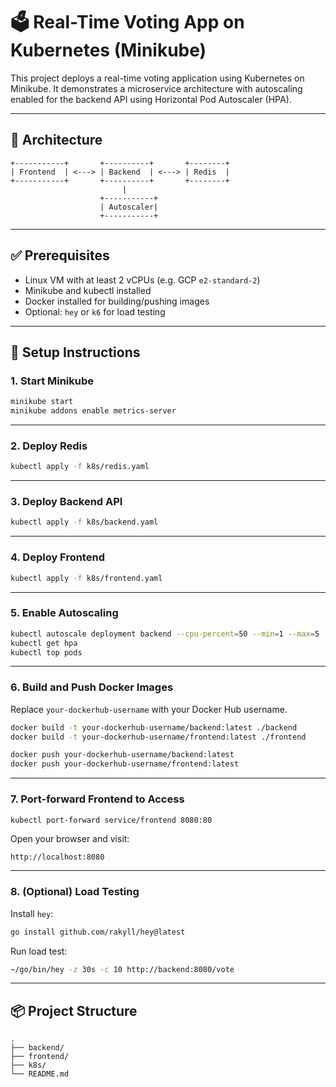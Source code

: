 # 🗳️ Real-Time Voting App on Kubernetes (Minikube)

This project deploys a real-time voting application using Kubernetes on Minikube. It demonstrates a microservice architecture with autoscaling enabled for the backend API using Horizontal Pod Autoscaler (HPA).

---

## 🧩 Architecture

```
+-----------+       +----------+       +--------+
| Frontend  | <---> | Backend  | <---> | Redis  |
+-----------+       +----------+       +--------+
                         |
                    +-----------+
                    | Autoscaler|
                    +-----------+
```

---

## ✅ Prerequisites

- Linux VM with at least 2 vCPUs (e.g. GCP `e2-standard-2`)
- Minikube and kubectl installed
- Docker installed for building/pushing images
- Optional: `hey` or `k6` for load testing

---

## 🏁 Setup Instructions

### 1. Start Minikube

```bash
minikube start
minikube addons enable metrics-server
```

---

### 2. Deploy Redis

```bash
kubectl apply -f k8s/redis.yaml
```

---

### 3. Deploy Backend API

```bash
kubectl apply -f k8s/backend.yaml
```

---

### 4. Deploy Frontend

```bash
kubectl apply -f k8s/frontend.yaml
```

---

### 5. Enable Autoscaling

```bash
kubectl autoscale deployment backend --cpu-percent=50 --min=1 --max=5
kubectl get hpa
kubectl top pods
```

---

### 6. Build and Push Docker Images

Replace `your-dockerhub-username` with your Docker Hub username.

```bash
docker build -t your-dockerhub-username/backend:latest ./backend
docker build -t your-dockerhub-username/frontend:latest ./frontend

docker push your-dockerhub-username/backend:latest
docker push your-dockerhub-username/frontend:latest
```

---

### 7. Port-forward Frontend to Access

```bash
kubectl port-forward service/frontend 8080:80
```

Open your browser and visit:

```
http://localhost:8080
```

---

### 8. (Optional) Load Testing

Install `hey`:

```bash
go install github.com/rakyll/hey@latest
```

Run load test:

```bash
~/go/bin/hey -z 30s -c 10 http://backend:8080/vote
```

---

## 📦 Project Structure

```
.
├── backend/
├── frontend/
├── k8s/
└── README.md
```
